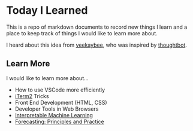 # Today I Learned

This is a repo of markdown documents to record new things I learn
and a place to keep track of things I would like to learn more about.

I heard about this idea from [veekaybee](https://github.com/veekaybee/til),
who was inspired by [thoughtbot](https://github.com/thoughtbot/til).

## Learn More

I would like to learn more about...

- How to use VSCode more efficiently
- [iTerm2](https://iterm2.com/documentation.html) Tricks
- Front End Development (HTML, CSS)
- Developer Tools in Web Browsers
- [Interpretable Machine Learning](https://christophm.github.io/interpretable-ml-book/)
- [Forecasting: Principles and Practice](https://otexts.com/fpp3/)
